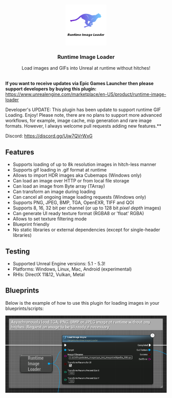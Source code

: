 <br/>
<p align="center">
  <a href="https://github.com/RaiaN/ue4_runtimeimageloader">
    <img src="Resources/Icon128.png" alt="Logo" width="128" height="128">
  </a>

  <h3 align="center">Runtime Image Loader</h3>

  <p align="center">
    Load images and GIFs into Unreal at runtime without hitches!
    <br/>
    <br/>
  </p>
</p>

**If you want to receive updates via Epic Games Launcher then please support developers by buying this plugin:**
https://www.unrealengine.com/marketplace/en-US/product/runtime-image-loader 

Developer's UPDATE: This plugin has been update to support runtime GIF Loading. Enjoy! 
Please note, there are no plans to support more advanced workflows, for example, image cache, mip generation and rare image formats. However, I always welcome pull requests adding new features.**

Discord: https://discord.gg/Ujw7QVrWxG

## Features
- Supports loading of up to 8k resolution images in hitch-less manner
- Supports gif loading in .gif format at runtime
- Allows to import HDR images aka Cubemaps (Windows only)
- Can load an image over HTTP or from local file storage
- Can load an image from Byte array (TArray<uint8>)
- Can transform an image during loading
- Can cancel all ongoing image loading requests (Windows only)
- Supports PNG, JPEG, BMP, TGA, OpenEXR, TIFF and QOI
- Supports 8, 16, 32 bit per channel (or up to 128 bit *pixel depth* images)
- Can generate UI ready texture format (RGBA8 or 'float' RGBA)
- Allows to set texture filtering mode
- Blueprint friendly
- No static libraries or external dependencies (except for single-header libraries)

## Testing
- Supported Unreal Engine versions: 5.1 - 5.3!
- Platforms: Windows, Linux, Mac, Android (experimental)
- RHIs: DirectX 11&12, Vulkan, Metal

## Blueprints

Below is the example of how to use this plugin for loading images in your blueprints/scripts:

<img src="Resources/Blueprint_node.PNG">
